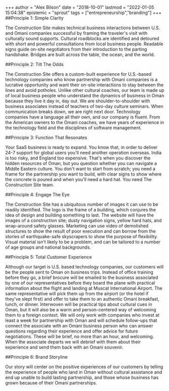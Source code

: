+++
author = "Alex Bilson"
date = "2018-10-01"
lastmod = "2022-01-05 15:04:38"
epistemic = "sprout"
tags = ["entrepreneurship","branding"]
+++
##Principle 1: Simple Clarity

The Construction Site makes technical business interactions between U.S. and Omani companies successful by framing the traveler's visit with culturally sound supports.  Cultural roadblocks are identified and detoured with short and powerful consultations from local business people.  Readable signs guide on-site negotiators from their introduction to the parting handshake.  Bridges are built across the table, the ocean, and the world.

##Principle 2: Tilt The Odds

The Construction Site offers a custom-built experience for U.S.-based technology companies who know partnership with Omani companies is a lucrative opportunity and want their on-site interactions to stay between the lines and avoid potholes.  Unlike other cultural coaches, our team is made up of local business people who understand the dynamics of business in Oman because they live it day in, day out.  We are shoulder-to-shoulder with business associates instead of teachers of two-day culture seminars.  When communication breaks down, we are right next door.
Technology companies have a language all their own, and our company is fluent.  From the American owners to the Omani coaches, we have years of experience in the technology field and the disciplines of software management.

##Principle 3: Function That Resonates

Your SaaS business is ready to expand.  You know that, in order to deliver 24-7 support for global users you'll need another operation overseas.  India is too risky, and England too expensive.  That's when you discover the hidden resources of Oman, but you question whether you can navigate a Middle Eastern culture.  You don't want to start from scratch; you need a frame for the partnership you want to build, with clear signs to show where the concrete is poured and when you'll need a hard hat.  You need The Construction Site team.

##Principle 4: Engage The Eye

The Construction Site has a ubiquitous number of images it can use to be readily identified.  The logo is the frame of a building, which conjures the idea of design and building something to last.  The website will have the images of a construction site; dusty navigation signs, yellow hard hats, and wrap-around safety glasses.  Marketing can use video of demolished structures to show the result of poor execution and can borrow from the stories of earthquake-safe skyscrapers to show the purpose of flexibility.  Visual material isn't likely to be a problem, and can be tailored to a number of age groups and national backgrounds.

##Principle 5: Total Customer Experience

Although our target is U.S. based technology companies, our customers will be the people sent to Oman on business trips.  Instead of office training before they go, a brief brocure will be emailed to the business associated by one of our representatives before they board the plane with practical information about the flight and landing at Muscat International Airport.  The same representative will pick them up from the airport (or the hotel if they've slept first) and offer to take them to an authentic Omani breakfast, lunch, or dinner.  Interwoven will be practical tips about cultural cues in Oman, but it will also be a warm and person-centered way of welcoming them to a foreign context.  We will only work with companies who invest at least a week for partnership with Oman and will schedule follow-ups that connect the associate with an Omani business person who can answer questions regarding their experience and offer advice for future negotiations.  These will be brief, no more than an hour, and welcoming.  When the associate departs we will debrief with them about their experience and send them back with an Omani souvenir.

##Principle 6: Brand Storyline

Our story will center on the positive experiences of our customers by telling the experience of people who land in Oman without cultural assistance and end up unable to build lasting partnership, and those whose business has grown because of their Omani partnerships.
